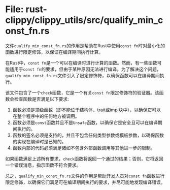 # File: rust-clippy/clippy_utils/src/qualify_min_const_fn.rs

文件`qualify_min_const_fn.rs`的作用是帮助在Rust中使用`const fn`时对最小化的函数进行限定修饰，以保证在编译期间执行计算。

在Rust中，`const fn`是一个可以在编译时进行计算的函数。然而，有一些函数可能适用于`const fn`的要求，但由于某种原因无法进行编译。为了解决这个问题，`qualify_min_const_fn.rs`文件引入了限定修饰符，以确保函数可以在编译期间执行。

该文件包含了一个`check`函数，它是一个有关`const fn`限定修饰符的验证器。该函数会检查函数是否满足以下要求:

1. 函数必须是顶级函数（即不能位于结构体、trait或impl块中），以确保它可以在整个程序中的任何地方被调用。
2. 函数必须是`const`函数并且不是`Unsafe`函数，以确保它是安全且可以在编译期间执行的。
3. 函数的签名必须是支持的，并且不包含任何类型参数或模板参数，以确保函数的实现在编译时是已知的。
4. 函数内部的代码必须满足诸如不包含外部函数调用等其他进一步的限制。

如果函数满足上述所有要求，`check`函数将返回一个通过的结果；否则，它将返回一个错误消息，指示函数不符合要求。

总之，`qualify_min_const_fn.rs`文件的作用是帮助开发人员对`const fn`函数进行限定修饰，以确保它们满足可在编译期间执行的要求，并尽可能地发现编译错误。

